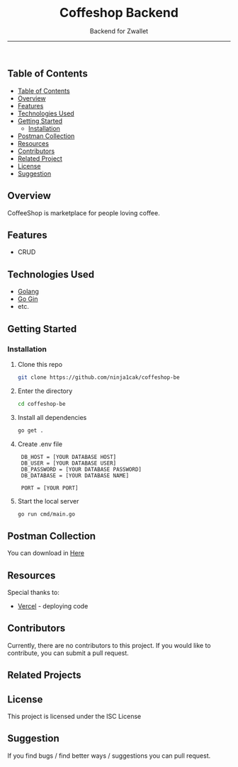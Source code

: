 <div align='center' style="text-align: center;">

<h1 style="border:0;margin:1rem">Coffeshop Backend</h1>

Backend for Zwallet

<hr>
<br>

</div>

## Table of Contents

- [Table of Contents](#table-of-contents)
- [Overview](#overview)
- [Features](#features)
- [Technologies Used](#technologies-used)
- [Getting Started](#getting-started)
  - [Installation](#installation)
- [Postman Collection](#postman-collection)
- [Resources](#resources)
- [Contributors](#contributors)
- [Related Project](#related-projects)
- [License](#license)
- [Suggestion](#suggestion)

## Overview

CoffeeShop is marketplace for people loving coffee.

## Features

- CRUD

## Technologies Used

- [Golang](https://nodejs.org/en/docs)
- [Go Gin](https://expressjs.com/)
- etc.

## Getting Started

### Installation

1. Clone this repo

   ```bash
   git clone https://github.com/ninja1cak/coffeshop-be
   ```

2. Enter the directory

   ```bash
   cd coffeshop-be
   ```

3. Install all dependencies

   ```bash
   go get .
   ```

4. Create .env file

   ```env
    DB_HOST = [YOUR DATABASE HOST]
    DB_USER = [YOUR DATABASE USER]
    DB_PASSWORD = [YOUR DATABASE PASSWORD]
    DB_DATABASE = [YOUR DATABASE NAME]

    PORT = [YOUR PORT]

   ```

5. Start the local server

   ```bash
   go run cmd/main.go
   ```


## Postman Collection

You can download in <a href='https://drive.google.com/drive/folders/1n-yIUA23_JWdll-l-HOuLL0YYPfeemtJ?usp=sharing'> Here </a>


## Resources

Special thanks to:

- [Vercel](https://vercel.com) - deploying code

## Contributors

Currently, there are no contributors to this project. If you would like to contribute, you can submit a pull request.

## Related Projects


## License

This project is licensed under the ISC License

## Suggestion

If you find bugs / find better ways / suggestions you can pull request.
